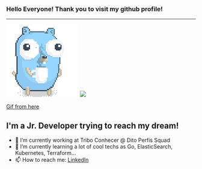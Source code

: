 ### Hello Everyone! Thank you to visit my github profile!
---
![](https://raw.githubusercontent.com/kelindar/kelindar/master/.assets/gopher.gif)
![](https://user-images.githubusercontent.com/95668144/162632672-b4e7444e-230d-46f7-ab2c-7a34483f24f4.gif)

[Gif from here](https://github.com/egonelbre/gophers)
## I'm a Jr. Developer trying to reach my dream!

- 🔭 I’m currently working at Tribo Conhecer @ Dito Perfis Squad
- 🌱 I’m currently learning a lot of cool techs as Go, ElasticSearch, Kubernetes, Terraform...
- 📫 How to reach me: [LinkedIn](https://www.linkedin.com/in/adriano-js-soares/)
